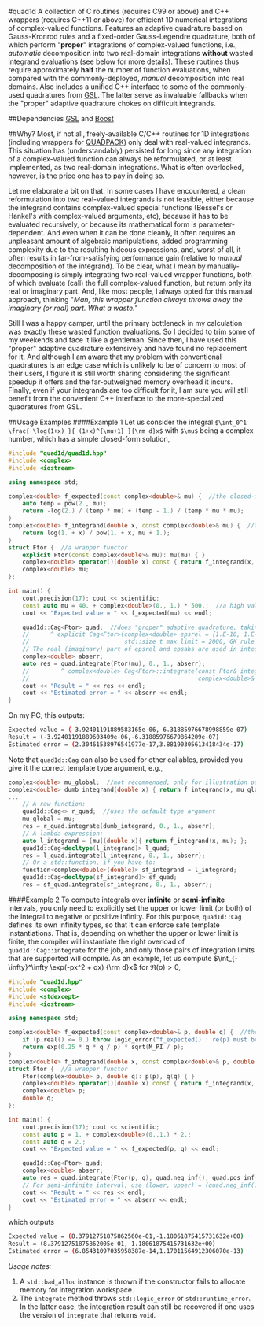 #quad1d
A collection of C routines (requires C99 or above) and C++ wrappers (requires C++11 or above) for efficient 1D numerical integrations of complex-valued functions. Features an adaptive quadrature based on Gauss-Kronrod rules and a fixed-order Gauss-Legendre quadrature, both of which perform "**proper**" integrations of complex-valued functions, i.e., *automatic* decomposition into two real-domain integrations **without** wasted integrand evaluations (see below for more details). These routines thus require approximately **half** the number of function evaluations, when compared with the commonly-deployed, *manual* decomposition into real domains. Also includes a unified C++ interface to some of the commonly-used quadratures from [GSL](http://www.gnu.org/software/gsl/). The latter serve as invaluable fallbacks when the "proper" adaptive quadrature chokes on difficult integrands.

##Dependencies
[GSL](http://www.gnu.org/software/gsl/) and [Boost](http://www.boost.org/)

##Why?
Most, if not all, freely-available C/C++ routines for 1D integrations (including wrappers for [QUADPACK](http://www.netlib.org/quadpack/)) only deal with real-valued integrands. This situation has (understandably) persisted for long since any integration of a complex-valued function can always be reformulated, or at least implemented, as two real-domain integrations. What is often overlooked, however, is the price one has to pay in doing so.

Let me elaborate a bit on that. In some cases I have encountered, a clean reformulation into two real-valued integrands is not feasible, either because the integrand contains complex-valued special functions (Bessel's or Hankel's with complex-valued arguments, etc), because it has to be evaluated recursively, or because its mathematical form is parameter-dependent. And even when it can be done cleanly, it often requires an unpleasant amount of algebraic manipulations, added programming complexity due to the resulting hideous expressions, and, worst of all, it often results in far-from-satisfying performance gain (relative to *manual* decomposition of the integrand). To be clear, what I mean by manually-decomposing is simply integrating two real-valued wrapper functions, both of which evaluate (call) the full complex-valued function, but return only its real or imaginary part. And, like most people, I always opted for this manual approach, thinking "*Man, this wrapper function always throws away the imaginary (or real) part. What a waste.*"

Still I was a happy camper, until the primary bottleneck in my calculation was exactly these wasted function evaluations. So I decided to trim some of my weekends and face it like a gentleman. Since then, I have used this "proper" adaptive quadrature extensively and have found no replacement for it. And although I am aware that my problem with conventional quadratures is an edge case which is unlikely to be of concern to most of their users, I figure it is still worth sharing considering the significant speedup it offers and the far-outweighed memory overhead it incurs. Finally, even if your integrands are too difficult for it, I am sure you will still benefit from the convenient C++ interface to the more-specialized quadratures from GSL.

##Usage Examples
####Example 1
Let us consider the integral `$\int_0^1 \frac{ \log(1+x) }{ (1+x)^{\mu+1} }{\rm d}x$` with `$\mu$` being a complex number, which has a simple closed-form solution,
```C++
#include "quad1d/quad1d.hpp"
#include <complex>
#include <iostream>

using namespace std;

complex<double> f_expected(const complex<double>& mu) {  //the closed-form solution
    auto temp = pow(2., mu);
    return -log(2.) / (temp * mu) + (temp - 1.) / (temp * mu * mu);
}
complex<double> f_integrand(double x, const complex<double>& mu) {  //the integrand
    return log(1. + x) / pow(1. + x, mu + 1.);
}
struct Ftor {  //a wrapper functor
    explicit Ftor(const complex<double>& mu): mu(mu) { }
    complex<double> operator()(double x) const { return f_integrand(x, mu); }
    complex<double> mu;
};

int main() {
    cout.precision(17); cout << scientific;
    const auto mu = 40. + complex<double>(0., 1.) * 500.;  //a high value of mu = a rapidly-varying integrand
    cout << "Expected value = " << f_expected(mu) << endl;

    quad1d::Cag<Ftor> quad;  //does "proper" adaptive quadrature, taking Ftor objects as integrands
    //      ^ explicit Cag<Ftor>(complex<double> epsrel = {1.E-10, 1.E-10}, complex<double> epsabs = {0., 0.},
    //                           std::size_t max_limit = 2000, GK_rule rule = GK_rule::GK31)
    // The real (imaginary) part of epsrel and epsabs are used in integration of the real (imaginary) part
    complex<double> abserr;
    auto res = quad.integrate(Ftor(mu), 0., 1., abserr);
    //         ^ complex<double> Cag<Ftor>::integrate(const Ftor& integrand, double a, double b,
    //                                                complex<double>& abserr, std::size_t limit = 2000)
    cout << "Result = " << res << endl;
    cout << "Estimated error = " << abserr << endl;
}
```
On my PC, this outputs:
```sh
Expected value = (-3.92401191889583165e-06,-6.31885976678998859e-07)
Result = (-3.92401191889603409e-06,-6.31885976679864209e-07)
Estimated error = (2.30461538976541977e-17,3.88190305613418434e-17)
```
Note that `quad1d::Cag` can also be used for other callables, provided you give it the correct template type argument, e.g.,
```C++
complex<double> mu_global;  //not recommended, only for illustration purpose
complex<double> dumb_integrand(double x) { return f_integrand(x, mu_global); }  //a dumb wrapper function
...
    // A raw function:
    quad1d::Cag<> r_quad;  //uses the default type argument
    mu_global = mu;
    res = r_quad.integrate(dumb_integrand, 0., 1., abserr);
    // A lambda expression:
    auto l_integrand = [mu](double x){ return f_integrand(x, mu); };
    quad1d::Cag<decltype(l_integrand)> l_quad;
    res = l_quad.integrate(l_integrand, 0., 1., abserr);
    // Or a std::function, if you have to:
    function<complex<double>(double)> sf_integrand = l_integrand;
    quad1d::Cag<decltype(sf_integrand)> sf_quad;
    res = sf_quad.integrate(sf_integrand, 0., 1., abserr);
```
####Example 2
To compute integrals over **infinite** or **semi-infinite** intervals, you only need to explicitly set the upper or lower limit (or both) of the integral to negative or positive infinity. For this purpose, `quad1d::Cag` defines its own infinity types, so that it can enforce safe template instantiations. That is, depending on whether the upper or lower limit is finite, the compiler will instantiate the right overload of `quad1d::Cag::integrate` for the job, and only those pairs of integration limits that are supported will compile. As an example, let us compute $\int_{-\infty}^\infty \exp(-px^2 + qx) {\rm d}x$ for $\Re(p) > 0$,
```C++
#include "quad1d.hpp"
#include <complex>
#include <stdexcept>
#include <iostream>

using namespace std;

complex<double> f_expected(const complex<double>& p, double q) {  //the closed-form solution
    if (p.real() <= 0.) throw logic_error("f_expected() : re(p) must be > 0)");
    return exp(0.25 * q * q / p) * sqrt(M_PI / p);
}
complex<double> f_integrand(double x, const complex<double>& p, double q) { return exp(-p * x * x + q * x); }
struct Ftor {  //a wrapper functor
    Ftor(complex<double> p, double q): p(p), q(q) { }
    complex<double> operator()(double x) const { return f_integrand(x, p, q); }
    complex<double> p;
    double q;
};

int main() {
    cout.precision(17); cout << scientific;
    const auto p = 1. + complex<double>(0.,1.) * 2.;
    const auto q = 2.;
    cout << "Expected value = " << f_expected(p, q) << endl;

    quad1d::Cag<Ftor> quad;
    complex<double> abserr;
    auto res = quad.integrate(Ftor(p, q), quad.neg_inf(), quad.pos_inf(), abserr);  //infinite interval
    // For semi-infinite interval, use (lower, upper) = (quad.neg_inf(), b) or (a, quad.pos_inf()) 
    cout << "Result = " << res << endl;
    cout << "Estimated error = " << abserr << endl;
}
```
which outputs
```sh
Expected value = (8.37912751875862560e-01,-1.18061875415731632e+00)
Result = (8.37912751875862005e-01,-1.18061875415731632e+00)
Estimated error = (6.85431097035958387e-14,1.17011564912306070e-13)
```
*Usage notes:*
1. A `std::bad_alloc` instance is thrown if the constructor fails to allocate memory for integration workspace.
2. The `integrate` method throws `std::logic_error` or `std::runtime_error`. In the latter case, the integration result can still be recovered if one uses the version of `integrate` that returns `void`.

